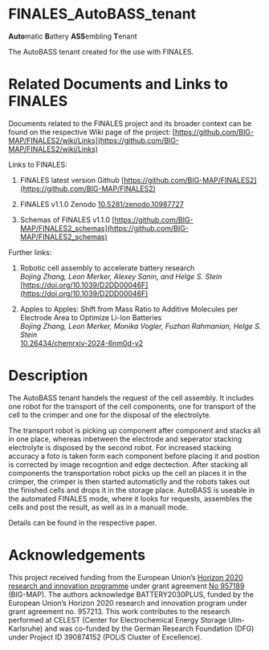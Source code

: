 # FINALES_AutoBASS_tenant
**Auto**matic **B**attery **ASS**embling **T**enant

The AutoBASS tenant created for the use with FINALES.

# Related Documents and Links to FINALES

Documents related to the FINALES project and its broader context can be found on the
respective Wiki page of the project:
[https://github.com/BIG-MAP/FINALES2/wiki/Links](https://github.com/BIG-MAP/FINALES2/wiki/Links)

Links to FINALES:

1. FINALES latest version Github
[https://github.com/BIG-MAP/FINALES2](https://github.com/BIG-MAP/FINALES2)

1. FINALES v1.1.0 Zenodo
[10.5281/zenodo.10987727](10.5281/zenodo.10987727)

1. Schemas of FINALES v1.1.0
[https://github.com/BIG-MAP/FINALES2_schemas](https://github.com/BIG-MAP/FINALES2_schemas)

Further links:

1. Robotic cell assembly to accelerate battery research  
 _Bojing Zhang, Leon Merker, Alexey Sanin, and Helge S. Stein_  
[https://doi.org/10.1039/D2DD00046F](https://doi.org/10.1039/D2DD00046F)

1. Apples to Apples: Shift from Mass Ratio to Additive Molecules per Electrode Area to Optimize Li-Ion Batteries  
_Bojing Zhang, Leon Merker, Monika Vogler, Fuzhan Rahmanian, Helge S. Stein_  
[10.26434/chemrxiv-2024-6nm0d-v2](10.26434/chemrxiv-2024-6nm0d-v2)


# Description

The AutoBASS tenant handels the request of the cell assembly. It includes one robot for the transport of the cell components, one for transport of the cell to the crimper and one for the disposal of the electrolyte. 

The transport robot is picking up component after component and stacks all in one place, whereas inbetween the electrode and seperator stacking electrolyte is disposed by the second robot. For increased stacking accuracy a foto is taken form each component before placing it and postion is corrected by image recogntion and edge dectection. After stacking all components the transportation robot picks up the cell an places it in the crimper, the crimper is then started automaticlly and the robots takes out the finished cells and drops it in the storage place.
AutoBASS is useable in the automated FINALES mode, where it looks for requests, assembles the cells and post the result, as well as in a manuall mode.

Details can be found in the respective paper.

# Acknowledgements

This project received funding from the European Union’s
[Horizon 2020 research and innovation programme](https://ec.europa.eu/programmes/horizon2020/en)
under grant agreement [No 957189](https://cordis.europa.eu/project/id/957189) (BIG-MAP).
The authors acknowledge BATTERY2030PLUS, funded by the European Union’s Horizon 2020
research and innovation program under grant agreement no. 957213.
This work contributes to the research performed at CELEST (Center for Electrochemical
Energy Storage Ulm-Karlsruhe) and was co-funded by the German Research Foundation (DFG)
under Project ID 390874152 (POLiS Cluster of Excellence).

